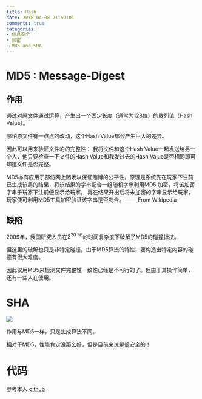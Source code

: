```yaml
---
title: Hash
date: 2018-04-08 21:59:01
comments: true
categories:
- 信息安全
- 加密
- MD5 and SHA
---
```


# MD5 : Message-Digest
## 作用
通过对原文件通过运算，产生出一个固定长度（通常为128位）的散列值（Hash Value）。

哪怕原文件有一点点的改动，这个Hash Value都会产生巨大的差异。

因此可以用来验证文件的的完整性： 我将文件和这个Hash Value一起发送给另一个人，他只要检查一下文件的Hash Value和我发过去的Hash Value是否相同即可知道文件是否完整。

MD5亦有应用于部份网上赌场以保证赌博的公平性，原理是系统先在玩家下注前已生成该局的结果，将该结果的字串配合一组随机字串利用MD5 加密，将该加密字串于玩家下注前便显示给玩家，
再在结果开出后将未加密的字串显示给玩家，玩家便可利用MD5工具加密验证该字串是否吻合。
—— From Wikipedia

## 缺陷
2009年，我国研究人员在$2^{20.96}$的时间复杂度下破解了MD5的碰撞抵抗。

但这里的破解也只是非特定碰撞，由于MD5算法的特性，要构造出特定内容的碰撞有很大难度。

因此仅用MD5来检测文件完整性一致性已经是不可行的了。但由于其操作简单，还有一些人在使用。

# SHA
![](http://ozrmo3j0k.bkt.clouddn.com/Selection_003.png)

作用与MD5一样，只是生成算法不同。

相对于MD5，性能肯定没那么好，但是目前来说是很安全的！

# 代码


参考本人    [github](https://github.com/ybmj/Information-Security)
